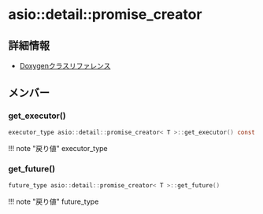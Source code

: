 # asio::detail::promise_creator



## 詳細情報

- [Doxygenクラスリファレンス](https://lang-ship.com/reference/ESP32/latest/classasio_1_1detail_1_1promise__creator.html)

## メンバー





### get_executor()



```c
executor_type asio::detail::promise_creator< T >::get_executor() const ASIO_NOEXCEPT
```

!!! note "戻り値"
	executor_type



### get_future()



```c
future_type asio::detail::promise_creator< T >::get_future()
```

!!! note "戻り値"
	future_type



